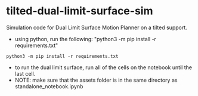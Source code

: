 # tilted-dual-limit-surface-sim
Simulation code for Dual Limit Surface Motion Planner on a tilted support.

- using python, run the following: "python3 -m pip install -r requirements.txt"
```console
python3 -m pip install -r requirements.txt
```

- to run the dual limit surface, run all of the cells on the notebook until the last cell.
- NOTE: make sure that the assets folder is in the same directory as standalone_notebook.ipynb
